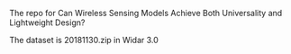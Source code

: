 The repo for Can Wireless Sensing Models Achieve Both Universality and Lightweight Design?

The dataset is 20181130.zip in Widar 3.0